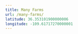 ```yaml
---
title: Many Farms
url: /many-farms/
latitude: 36.353101900000006
longitude: -109.61717270000001
---
```

